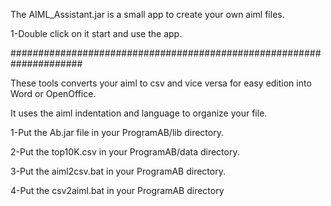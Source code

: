 The AIML_Assistant.jar is a small app to create your own aiml files.

1-Double click on it start and use the app.

#####################################################################

These tools converts your aiml to csv and vice versa for easy edition into Word or OpenOffice.

It uses the aiml indentation and language to organize your file.

1-Put the Ab.jar file in your ProgramAB/lib directory.

2-Put the top10K.csv in your ProgramAB/data directory.

3-Put the aiml2csv.bat in your ProgramAB directory.

4-Put the csv2aiml.bat in your ProgramAB directory
